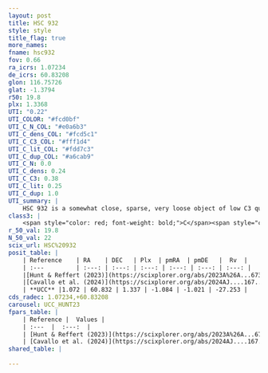```yaml
---
layout: post
title: HSC 932
style: style
title_flag: true
more_names: 
fname: hsc932
fov: 0.66
ra_icrs: 1.07234
de_icrs: 60.83208
glon: 116.75726
glat: -1.3794
r50: 19.8
plx: 1.3368
UTI: "0.22"
UTI_COLOR: "#fcd0bf"
UTI_C_N_COL: "#e0a6b3"
UTI_C_dens_COL: "#fcd5c1"
UTI_C_C3_COL: "#fff1d4"
UTI_C_lit_COL: "#fdd7c3"
UTI_C_dup_COL: "#a6cab9"
UTI_C_N: 0.0
UTI_C_dens: 0.24
UTI_C_C3: 0.38
UTI_C_lit: 0.25
UTI_C_dup: 1.0
UTI_summary: |
    HSC 932 is a somewhat close, sparse, very loose object of low C3 quality. It was recently reported in the literature.<br><br><span style="color: #99180f; font-weight: bold;">Warning: </span>contains less than 25 stars with <i>P>0.5</i> estimated.
class3: |
    <span style="color: red; font-weight: bold;">C</span><span style="color: #FFC300; font-weight: bold;">B</span>
r_50_val: 19.8
N_50_val: 22
scix_url: HSC%20932
posit_table: |
    | Reference    | RA    | DEC   | Plx  | pmRA  | pmDE   |  Rv  |
    | :---         | :---: | :---: | :---: | :---: | :---: | :---: |
    |[Hunt & Reffert (2023)](https://scixplorer.org/abs/2023A%26A...673A.114H) | 0.054 | 61.065 | 1.335 | -1.053 | -1.038 | -29.5 |
    |[Cavallo et al. (2024)](https://scixplorer.org/abs/2024AJ....167...12C) | 359.949 | 60.821 | 1.341 | -- | -- | -- |
    | **UCC** |1.072 | 60.832 | 1.337 | -1.084 | -1.021 | -27.253 | 
cds_radec: 1.07234,+60.83208
carousel: UCC_HUNT23
fpars_table: |
    | Reference |  Values |
    | :---  |  :---:  |
    | [Hunt & Reffert (2023)](https://scixplorer.org/abs/2023A%26A...673A.114H) | `AV50=1.102, diffAV50=1.22, MOD50=9.286, logAge50=7.954` |
    | [Cavallo et al. (2024)](https://scixplorer.org/abs/2024AJ....167...12C) | `AV50=1.49, dMod50=9.39, logAge50=7.83, [Fe/H]50=0.07` |
shared_table: |
    
---
```

